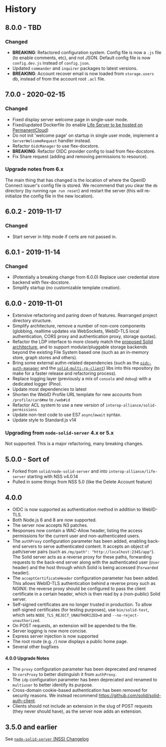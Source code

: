 # History

## 8.0.0 - TBD

### Changed
- **BREAKING**: Refactored configuration system. Config file is now
  a `.js` file (to enable comments, etc), and not JSON. Default config file
  is now `config.dev.js` instead of `config.json`.
- Updated `commander` and `inquirer` packages to latest versions.
- **BREAKING**: Account recover email is now loaded from `storage.users` db,
  instead of from the account root `.acl` file.

## 7.0.0 - 2020-02-15

### Changed
- Fixed display server welcome page in single-user mode.
- Fixed/updated Dockerfile (to enable [Life Server to be hosted on 
  PermanentCloud](https://permanent.cloud/apps/life-server))
- Do not init 'welcome page' on startup in single user mode, implement a
  `ServerWelcomeRequest` handler instead.
- Refactor `OidcManager` to use flex-docstore.
- **BREAKING**: Refactor OIDC provider config to load from flex-docstore.
- Fix Share request (adding and removing permissions to resource).

### Upgrade notes from 6.x
The main thing that has changed is the location of where the OpenID Connect 
issuer's config file is stored. We recommend that you clear the `db` directory
(by running `npm run reset`) and restart the server (this will re-initialize the 
config file in the new location).

## 6.0.2 - 2019-11-17

### Changed
- Start server in http mode if certs are not passed in.

## 6.0.1 - 2019-11-14

### Changed
- (Potentially a breaking change from 6.0.0) Replace user credential store 
  backend with flex-docstore.
- Simplify startup (no customizable template creation).

## 6.0.0 - 2019-11-01

- Extensive refactoring and paring down of features. Rearranged project
    directory structure.
- Simplify architecture, remove a number of non-core components (globbing,
    realtime updates via WebSockets, WebID-TLS local authentication, CORS proxy
    and authentication proxy, storage quotas).
- Refactor the LDP interface to more closely match the [proposed Solid 
    architecture](https://github.com/solid/solid-architecture/blob/master/server/request-flow.md),
    and to support modular/pluggable storage backends beyond the existing File 
    System based one (such as an in-memory store, graph stores and others).
- Bring some external authn-related dependencies (such as the 
    [`oidc-auth-manager`](https://github.com/solid/oidc-auth-manager) and the 
    [`solid-multi-rp-client`](https://github.com/solid/solid-multi-rp-client))
    libs into this repository (to make for a faster release and refactoring
    process).
- Replace logging layer (previously a mix of `console` and `debug`) with a
    dedicated logger (Pino).
- Update most dependencies to latest
- Shorten the WebID Profile URL template for new accounts from
  `/profile/card#me` to `/web#id`
- Refactor ACL system to use a new version of `interop-alliance/solid-permissions`
- Update non-test code to use ES7 `async`/`await` syntax.
- Update style to Standard.js v14

### Upgrading from `node-solid-server` 4.x or 5.x

Not supported. This is a major refactoring, many breaking changes.

## 5.0.0 - Sort of

- Forked from `solid/node-solid-server` and into `interop-alliance/life-server`
    starting with NSS v4.0.14
- Pulled in some things from NSS 5.0 (like the Delete Account feature)

## 4.0.0
- OIDC is now supported as authentication method in addition to WebID-TLS.
- Both Node.js 6 and 8 are now supported.
- The server now accepts N3 patches.
- Responses now contain a WAC-Allow header, listing the access permissions
  for the current user and non-authenticated users.
- The `authProxy` configuration parameter has been added,
  enabling back-end servers to serve authenticated content.
  It accepts an object of path/server pairs
  (such as `/my/path": "http://localhost:2345/app"`).
  The Solid server acts as a reverse proxy for these paths, forwarding requests
  to the back-end server along with the authenticated user (`User` header)
  and the host through which Solid is being accessed (`Forwarded` header).
- The `acceptCertificateHeader` configuration parameter has been added.
  This allows WebID-TLS authentication behind a reverse proxy such as NGINX:
  the reverse proxy should be configured to pass the client certificate
  in a certain header, which is then read by a (non-public) Solid server.
- Self-signed certificates are no longer trusted in production.
  To allow self-signed certificates (for testing purposes), use `bin/solid-test`,
  which sets `NODE_TLS_REJECT_UNAUTHORIZED=0` and `--no-reject-unauthorized`.
- On POST requests, an extension will be appended to the file.
- Server logging is now more concise.
- Express server injection is now supported
- The root route (e.g. `/`) now displays a public home page.
- Several other bugfixes

#### 4.0.0 Upgrade Notes
- The `proxy` configuration parameter has been deprecated and
  renamed to `corsProxy` to better distinguish it from `authProxy`.
- The `idp` configuration parameter has been deprecated and
  renamed to `multiuser` to better identify its purpose.
- Cross-domain cookie-based authentication has been removed for security reasons.
  We instead recommend https://github.com/solid/solid-auth-client.
- Clients should not include an extension in the slug of POST requests
  (they never should have), as the server now adds an extension.

## 3.5.0 and earlier
See [`node-solid-server` (NSS) Changelog](https://github.com/solid/node-solid-server/blob/master/CHANGELOG.md)
